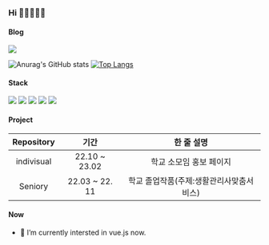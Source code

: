 ### Hi 👋👋👋👋👋

<!--
**Donghyun-git/Donghyun-git** is a ✨ _special_ ✨ repository because its `README.md` (this file) appears on your GitHub profile.

Here are some ideas to get you started:

- 🔭 I’m currently working on ...
- 🌱 I’m currently learning ...
- 👯 I’m looking to collaborate on ...
- 🤔 I’m looking for help with ...
- 💬 Ask me about ...
- 📫 How to reach me: ...
- 😄 Pronouns: ...
- ⚡ Fun fact: ...
-->

#### Blog
<a href="https://velog.io/@donghyun1113" target="_blank"><img src="https://img.shields.io/badge/-Velog-20C997?style=for-the-badge&logo=velog&logoColor=white"/></a> 


![Anurag's GitHub stats](https://github-readme-stats.vercel.app/api?username=Donghyun-git&show_icons=true&theme=radical) [![Top Langs](https://github-readme-stats.vercel.app/api/top-langs/?username=Donghyun-git&langs_count=10&layout=compact&theme=dark)](https://github.com/Donghyun-git/Donghyun-git)


#### Stack
  
<img src="https://img.shields.io/badge/-HTML-E34F26?style=flat&logo=HTML5&logoColor=white"/> <img src="https://img.shields.io/badge/-CSS-1572B6?style=flat&logo=CSS3&logoColor=white"/> <img src="https://img.shields.io/badge/-JavaScript-F7DF1E?style=flat&logo=JavaScript&logoColor=white"/> <img src="https://img.shields.io/badge/-React-61DAFB?style=flat&logo=React&logoColor=white"/> <img src="https://img.shields.io/badge/-Vue-4FC08D?style=flat&logo=Vue&logoColor=white"/>
#### Project

|Repository|기간|한 줄 설명|
|:---:|:---:|:---:|
|indivisual|22.10 ~ 23.02|학교 소모임 홍보 페이지|
|Seniory|22.03 ~ 22. 11|학교 졸업작품(주제:생활관리사맞춤서비스)|


#### Now

- 🌱 I’m currently intersted in vue.js now. 
